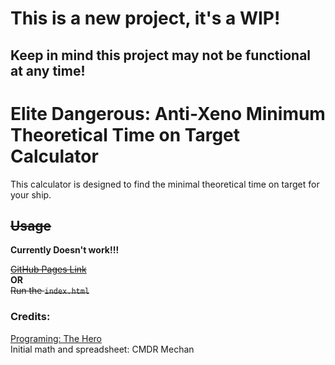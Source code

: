 # This is a **new** project, it's a **WIP**!
## Keep in mind this project may not be functional at any time!

# Elite Dangerous: Anti-Xeno Minimum Theoretical Time on Target Calculator
This calculator is designed to find the minimal theoretical time on target for your ship.

## ~~Usage~~
**Currently Doesn't work!!!**

[~~GitHub Pages Link~~]() \
**OR** \
~~Run the `index.html`~~

### Credits:
[Programing: The Hero](https://bit.ly/3wzBDgD) \
Initial math and spreadsheet: CMDR Mechan